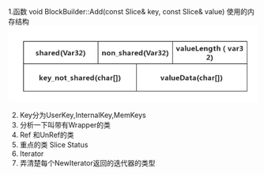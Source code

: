 1.函数
void BlockBuilder::Add(const Slice& key, const Slice& value) 
使用的内存结构
![BlockBuilder::Add](./BlockBuilder_Add.png)


2. Key分为UserKey,InternalKey,MemKeys
3. 分析一下叫带有Wrapper的类
4. Ref 和UnRef的类
5. 重点的类 Slice Status
6. Iterator
7. 弄清楚每个NewIterator返回的迭代器的类型